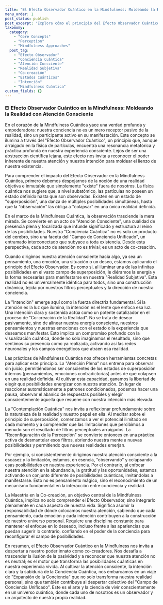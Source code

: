 ```yaml
---
title: "El Efecto Observador Cuántico en la Mindfulness: Moldeando la Realidad con Atención Consciente"
menu_order: 1
post_status: publish
post_excerpt: "Explora cómo el principio del Efecto Observador Cuántico se traduce en la práctica de la Mindfulness Cuántica, revelando el poder innato de nuestra conciencia para influir y co-crear nuestra realidad. Este artículo desvela cómo la atención consciente y la intención actúan como catalizadores para manifestar posibilidades, transformando nuestra percepción y experiencia del mundo."
taxonomy:
  category:
    - "Core Concepts"
    - "Perception"
    - "Mindfulness Approaches"
  post_tag:
    - "Efecto Observador"
    - "Conciencia Cuántica"
    - "Atención Consciente"
    - "Realidad Subjetiva"
    - "Co-creación"
    - "Estados Cuánticos"
    - "Intención"
    - "Mindfulness Cuántica"
custom_fields: {}
---
```


### El Efecto Observador Cuántico en la Mindfulness: Moldeando la Realidad con Atención Consciente

En el corazón de la Mindfulness Cuántica yace una verdad profunda y empoderadora: nuestra conciencia no es un mero receptor pasivo de la realidad, sino un participante activo en su manifestación. Este concepto se ilumina a través del "Efecto Observador Cuántico", un principio que, aunque arraigado en la física de partículas, encuentra una resonancia metafórica y práctica profunda en nuestra experiencia consciente. Lejos de ser una abstracción científica lejana, este efecto nos invita a reconocer el poder inherente de nuestra atención y nuestra intención para moldear el lienzo de nuestra existencia.

Para comprender el impacto del Efecto Observador en la Mindfulness Cuántica, primero debemos despojarnos de la noción de una realidad objetiva e inmutable que simplemente "existe" fuera de nosotros. La física cuántica nos sugiere que, a nivel subatómico, las partículas no poseen un estado definido hasta que son observadas. Existen en un estado de "superposición", una danza de múltiples posibilidades simultáneas, hasta que la "observación" las obliga a "colapsar" en una única realidad definida.

En el marco de la Mindfulness Cuántica, la observación trasciende la mera mirada. Se convierte en un acto de "Atención Consciente", una cualidad de presencia plena y focalizada que infunde significado y estructura al reino de las posibilidades. Nuestra "Conciencia Cuántica" no es solo un producto del cerebro, sino una faceta del "Campo de Conciencia Unificado", un entramado interconectado que subyace a toda existencia. Desde esta perspectiva, cada acto de atención no es trivial; es un acto de co-creación.

Cuando dirigimos nuestra atención consciente hacia algo, ya sea un pensamiento, una emoción, una situación o un deseo, estamos aplicando el principio del Efecto Observador. Es como si, al iluminar una de las infinitas posibilidades en el vasto campo de superposición, le diéramos la energía y la forma necesarias para manifestarse en nuestra "Realidad Subjetiva". Esta realidad no es universalmente idéntica para todos, sino una construcción dinámica, tejida por nuestros filtros perceptuales y la dirección de nuestra conciencia.

La "Intención" emerge aquí como la fuerza directriz fundamental. Si la atención es la luz que ilumina, la intención es el lente que enfoca esa luz. Una intención clara y sostenida actúa como un potente catalizador en el proceso de "Co-creación de la Realidad". No se trata de desear pasivamente, sino de alinear nuestra energía consciente, nuestros pensamientos y nuestras emociones con el estado o la experiencia que deseamos manifestar. Esto implica un compromiso profundo con la visualización cuántica, donde no solo imaginamos el resultado, sino que sentimos su presencia como ya realizada, activando así las redes neuronales y los campos energéticos que atraen esa realidad.

Las prácticas de Mindfulness Cuántica nos ofrecen herramientas concretas para aplicar este principio. La "Atención Plena" nos entrena para observar sin juicio, permitiéndonos ser conscientes de los estados de superposición internos (pensamientos, emociones contradictorias) antes de que colapsen en una realidad definida. Al cultivar esta capacidad, ganamos la libertad de elegir qué posibilidades energizar con nuestra atención. En lugar de reaccionar automáticamente a patrones condicionados, podemos hacer una pausa, observar el abanico de respuestas posibles y elegir conscientemente aquella que resuene con nuestra intención más elevada.

La "Contemplación Cuántica" nos invita a reflexionar profundamente sobre la naturaleza de la realidad y nuestro papel en ella. Al meditar sobre el principio de superposición, comenzamos a ver el potencial ilimitado en cada momento y a comprender que las limitaciones que percibimos a menudo son el resultado de filtros perceptuales arraigados. La "Reconfiguración de la Percepción" se convierte entonces en una práctica activa de desmantelar esos filtros, abriendo nuestra mente a nuevas posibilidades y permitiendo que nuevas realidades emerjan.

Por ejemplo, si consistentemente dirigimos nuestra atención consciente a la escasez y la limitación, estamos, en esencia, "observando" y colapsando esas posibilidades en nuestra experiencia. Por el contrario, al enfocar nuestra atención en la abundancia, la gratitud y las oportunidades, estamos activando un conjunto diferente de posibilidades cuánticas, invitándolas a manifestarse. Esto no es pensamiento mágico, sino el reconocimiento de un mecanismo fundamental en la interacción entre conciencia y realidad.

La Maestría en la Co-creación, un objetivo central de la Mindfulness Cuántica, implica no solo comprender el Efecto Observador, sino integrarlo plenamente en cada aspecto de nuestra vida. Significa asumir la responsabilidad de dónde colocamos nuestra atención, sabiendo que cada pensamiento, cada emoción y cada intención contribuyen a la construcción de nuestro universo personal. Requiere una disciplina constante para mantener el enfoque en lo deseado, incluso frente a las apariencias que puedan sugerir lo contrario, confiando en el poder de la conciencia para reconfigurar el campo de posibilidades.

En resumen, el Efecto Observador Cuántico en la Mindfulness nos invita a despertar a nuestro poder innato como co-creadores. Nos desafía a trascender la ilusión de la pasividad y a reconocer que nuestra atención no es neutral; es el motor que transforma las posibilidades cuánticas en nuestra experiencia vivida. Al cultivar la atención consciente, la intención clara y la sabiduría de la Conciencia Cuántica, nos embarcamos en un viaje de "Expansión de la Conciencia" que no solo transforma nuestra realidad personal, sino que también contribuye al despertar colectivo del "Campo de Conciencia Unificado". Este es el arte y la ciencia de vivir conscientemente en un universo cuántico, donde cada uno de nosotros es un observador y un arquitecto de nuestra propia realidad.